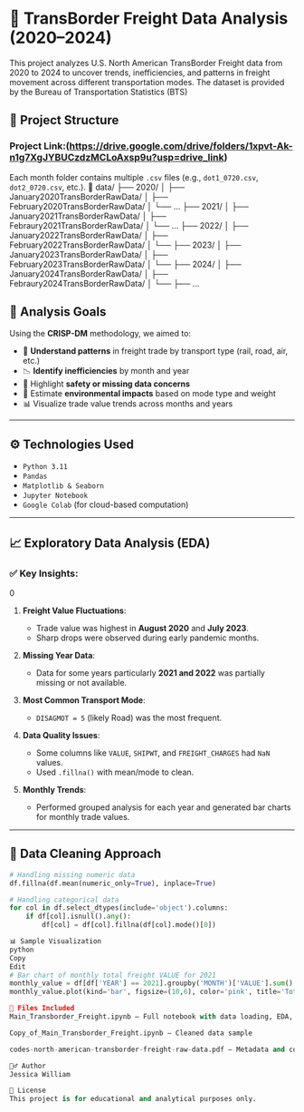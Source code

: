 # 🚛 TransBorder Freight Data Analysis (2020–2024)

This project analyzes U.S. North American TransBorder Freight data from 2020 to 2024 to uncover trends, inefficiencies, and patterns in freight movement across different transportation modes. The dataset is provided by the Bureau of Transportation Statistics (BTS)
## 📂 Project Structure
### Project Link:(https://drive.google.com/drive/folders/1xpvt-Ak-n1g7XgJYBUCzdzMCLoAxsp9u?usp=drive_link)
Each month folder contains multiple `.csv` files (e.g., `dot1_0720.csv`, `dot2_0720.csv`, etc.).
📁 data/
├── 2020/
│ ├── January2020TransBorderRawData/
│ ├── February2020TransBorderRawData/
│ └── ...
├── 2021/
│ ├── January2021TransBorderRawData/
│ ├── Febraury2021TransBorderRawData/
│ └── ...
├── 2022/
│ ├── January2022TransBorderRawData/
│ ├── February2022TransBorderRawData/
│ └──
├── 2023/
│ ├── January2023TransBorderRawData/
│ ├── February2023TransBorderRawData/
│ └──
├── 2024/
│ ├── January2024TransBorderRawData/
│ ├── Febraury2024TransBorderRawData/
│ └──
├── ...

## 🧠 Analysis Goals

Using the **CRISP-DM** methodology, we aimed to:

- 📌 **Understand patterns** in freight trade by transport type (rail, road, air, etc.)
- 📉 **Identify inefficiencies** by month and year
- 🛑 Highlight **safety or missing data concerns**
- 🌱 Estimate **environmental impacts** based on mode type and weight
- 📊 Visualize trade value trends across months and years

---

## ⚙️ Technologies Used

- `Python 3.11`
- `Pandas`
- `Matplotlib & Seaborn`
- `Jupyter Notebook`
- `Google Colab` (for cloud-based computation)

---

## 📈 Exploratory Data Analysis (EDA)

### ✅ Key Insights:
0
1. **Freight Value Fluctuations**:
   - Trade value was highest in **August 2020** and **July 2023**.
   - Sharp drops were observed during early pandemic months.

2. **Missing Year Data**:
   - Data for some years particularly **2021 and 2022** was partially missing or not available.

3. **Most Common Transport Mode**:
   - `DISAGMOT = 5` (likely Road) was the most frequent.

4. **Data Quality Issues**:
   - Some columns like `VALUE`, `SHIPWT`, and `FREIGHT_CHARGES` had `NaN` values.
   - Used `.fillna()` with mean/mode to clean.

5. **Monthly Trends**:
   - Performed grouped analysis for each year and generated bar charts for monthly trade values.

---

## 🧼 Data Cleaning Approach

```python
# Handling missing numeric data
df.fillna(df.mean(numeric_only=True), inplace=True)

# Handling categorical data
for col in df.select_dtypes(include='object').columns:
    if df[col].isnull().any():
        df[col] = df[col].fillna(df[col].mode()[0])

📊 Sample Visualization
python
Copy
Edit
# Bar chart of monthly total freight VALUE for 2021
monthly_value = df[df['YEAR'] == 2021].groupby('MONTH')['VALUE'].sum()
monthly_value.plot(kind='bar', figsize=(10,6), color='pink', title='Total Trade Value by Month in 2

📁 Files Included
Main_Transborder_Freight.ipynb – Full notebook with data loading, EDA, and visualizations

Copy_of_Main_Transborder_Freight.ipynb – Cleaned data sample

codes-north-american-transborder-freight-raw-data.pdf – Metadata and codebook

🙋‍♂️ Author
Jessica William

📜 License
This project is for educational and analytical purposes only.

